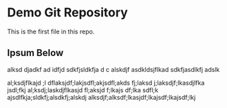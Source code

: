 # Demo Git Repository

This is the first file in this repo.

## Ipsum Below

alksd djadkf ad idfjd sdkfjsldkfja d c alskdjf asdkldsjflkad  sdkfjasdlkfj adslk


al;ksdjflkajd ;l
dflaksjdf;lakjsdfl;akjsdfl;akds
fj;laksd
j;laksdjf;lkasdjlfka
jsdl;fkj
al;ksdj;laskdjflkasjd
fl;aksjd
f;lkajs
df;lka
sdfl;k
ajsdlfkja;sldkfj;alsdkfj;alskdj
alksdjf;alksdf;lkasjdf;lkajsdf;lkajsdf;lkj